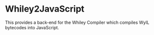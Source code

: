 # Whiley2JavaScript
This provides a back-end for the Whiley Compiler which compiles WyIL bytecodes into JavaScript.
